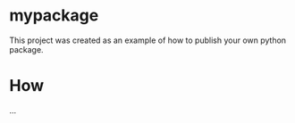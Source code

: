 # mypackage
This project was created as an example of how to publish your own python package.

# How
...